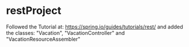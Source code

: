 # restProject
Followed the Tutorial at: https://spring.io/guides/tutorials/rest/ and added the classes: "Vacation", "VacationController" and "VacationResourceAssembler"
